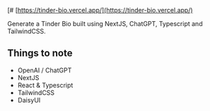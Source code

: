 [# [https://tinder-bio.vercel.app/](https://tinder-bio.vercel.app/)

Generate a Tinder Bio built using NextJS, ChatGPT, Typescript and TailwindCSS.

## Things to note

- OpenAI / ChatGPT
- NextJS
- React & Typescript
- TailwindCSS
- DaisyUI
